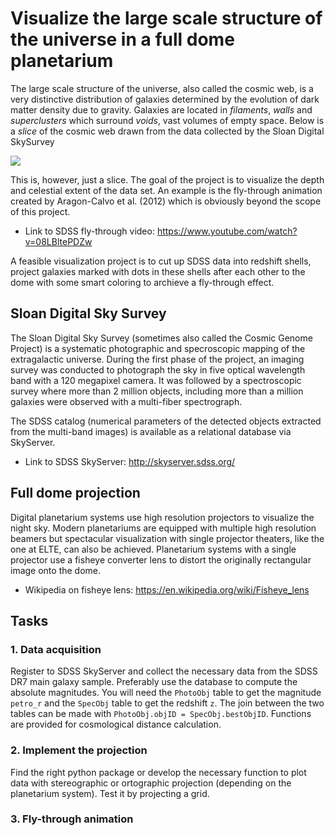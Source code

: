 # Visualize the large scale structure of the universe in a full dome planetarium

The large scale structure of the universe, also called the cosmic web, is a very distinctive distribution of galaxies determined by the evolution of dark matter density due to gravity. Galaxies are located in _filaments_, _walls_ and _superclusters_ which surround _voids_, vast volumes of empty space. Below is a _slice_ of the cosmic web drawn from the data collected by the Sloan Digital SkySurvey

![](https://www.sdss.org/wp-content/uploads/2014/06/orangepie.jpg)

This is, however, just a slice. The goal of the project is to visualize the depth and celestial extent of the data set. An example is the fly-through animation created by Aragon-Calvo et al. (2012) which is obviously beyond the scope of this project.

* Link to SDSS fly-through video: https://www.youtube.com/watch?v=08LBltePDZw

A feasible visualization project is to cut up SDSS data into redshift shells, project galaxies marked with dots in these shells after each other to the dome with some smart coloring to archieve a fly-through effect.

## Sloan Digital Sky Survey

The Sloan Digital Sky Survey (sometimes also called the Cosmic Genome Project) is a systematic photographic and specroscopic mapping of the extragalactic universe. During the first phase of the project, an imaging survey was conducted to photograph the sky in five optical wavelength band with a 120 megapixel camera. It was followed by a spectroscopic survey where more than 2 million objects, including more than a million galaxies were observed with a multi-fiber spectrograph.

The SDSS catalog (numerical parameters of the detected objects extracted from the multi-band images) is available as a relational database via SkyServer.

* Link to SDSS SkyServer: http://skyserver.sdss.org/

## Full dome projection

Digital planetarium systems use high resolution projectors to visualize the night sky. Modern planetariums are equipped with multiple high resolution beamers but spectacular visualization with single projector theaters, like the one at ELTE, can also be achieved. Planetarium systems with a single projector use a fisheye converter lens to distort the originally rectangular image onto the dome.

* Wikipedia on fisheye lens: https://en.wikipedia.org/wiki/Fisheye_lens

## Tasks

### 1. Data acquisition

Register to SDSS SkyServer and collect the necessary data from the SDSS DR7 main galaxy sample. Preferably use the database to compute the absolute magnitudes. You will need the `PhotoObj` table to get the magnitude `petro_r` and the `SpecObj` table to get the redshift `z`. The join between the two tables can be made with `PhotoObj.objID = SpecObj.bestObjID`. Functions are provided for cosmological distance calculation.

### 2. Implement the projection

Find the right python package or develop the necessary function to plot data with stereographic or ortographic projection (depending on the planetarium system). Test it by projecting a grid.

### 3. Fly-through animation
